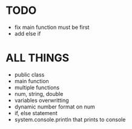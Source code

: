 # TODO
- fix main function must be first
- add else if

# ALL THINGS
- public class
- main function
- multiple functions
- num, string, double
- variables overwritting
- dynamic number format on num
- if, else statement
- system.console.println that prints to console